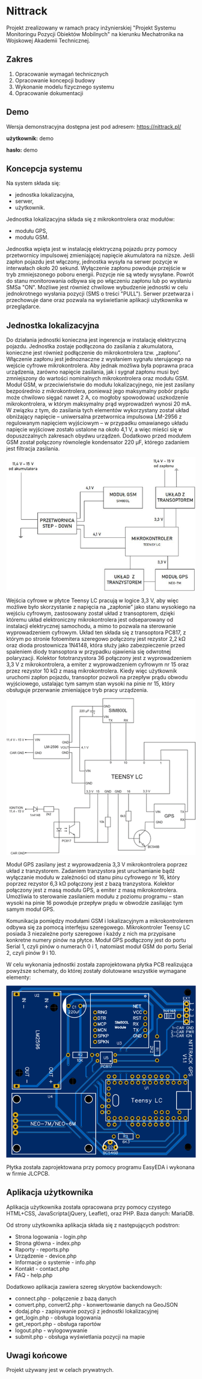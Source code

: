 # Nittrack
Projekt zrealizowany w ramach pracy inżynierskiej "Projekt Systemu Monitoringu Pozycji Obiektów Mobilnych" na kierunku Mechatronika na Wojskowej Akademii Technicznej.

## Zakres
1. Opracowanie wymagań technicznych
2. Opracowanie koncepcji budowy
3. Wykonanie modelu fizycznego systemu
4. Opracowanie dokumentacji

## Demo
Wersja demonstracyjna dostępna jest pod adresem: https://nittrack.pl/

**użytkownik:** demo

**hasło:** demo

## Koncepcja systemu
Na system składa się: 
* jednostka lokalizacyjna,
* serwer,
* użytkownik.

Jednostka lokalizacyjna składa się z mikrokontrolera oraz modułów:
* modułu GPS,
* modułu GSM.

Jednostka wpięta jest w instalację elektryczną pojazdu przy pomocy przetwornicy impulsowej zmieniającej napięcie akumulatora na niższe.
Jeśli zapłon pojazdu jest włączony, jednostka wysyła na serwer pozycje w interwałach około 20 sekund. Wyłączenie zapłonu powoduje przejście w tryb zmniejszonego poboru energii. Pozycje nie są wtedy wysyłane. Powrót do stanu monitorowania odbywa się po włączeniu zapłonu lub po wysłaniu SMSa "ON". Możliwe jest również chwilowe wybudzenie jednostki w celu jednokrotnego wysłania pozycji (SMS o treści "PULL").
Serwer przetwarza i przechowuje dane oraz pozwala na wyświetlanie aplikacji użytkownika w przeglądarce.

## Jednostka lokalizacyjna
Do działania jednostki konieczna jest ingerencja w instalację elektryczną pojazdu. Jednostka zostaje podłączona do zasilania z akumulatora, konieczne jest również podłączenie do mikrokontrolera tzw. „zapłonu”. Włączenie zapłonu  jest  jednoznaczne z wysłaniem  sygnału  sterującego na wejście cyfrowe mikrokontrolera.  Aby  jednak  możliwa  była  poprawna  praca  urządzenia,  zarówno  napięcie zasilania, jak i sygnał zapłonu musi być zmniejszony do wartości nominalnych mikrokontrolera oraz  modułu  GSM.  Moduł  GSM,  w  przeciwieństwie  do  modułu  lokalizacyjnego,  nie  jest zasilany  bezpośrednio  z  mikrokontrolera,  ponieważ  jego  maksymalny  pobór  prądu  może chwilowo sięgać nawet 2 A, co mogłoby spowodować uszkodzenie mikrokontrolera, w którym maksymalny prąd wyprowadzeń wynosi 20 mA. W związku z tym, do zasilania tych elementów wykorzystany został układ obniżający napięcie – uniwersalna przetwornica impulsowa LM-2956 z  regulowanym  napięciem  wyjściowym – w przypadku omawianego  układu  napięcie wyjściowe zostało ustalone na około 4,1 V, a więc mieści się w dopuszczalnych zakresach obydwu urządzeń. Dodatkowo przed modułem GSM został połączony równolegle kondensator 220 µF, którego zadaniem jest filtracja zasilania.

![schemat ogólny](https://raw.githubusercontent.com/mateusznitka/nittrack/master/docs/img/schema_general.jpg)

Wejścia cyfrowe w płytce Teensy LC pracują w  logice  3,3  V,  aby  więc  możliwe  było  skorzystanie  z  napięcia  na  „zapłonie”  jako  stanu wysokiego na wejściu cyfrowym, zastosowany został układ z transoptorem, dzięki któremu układ elektroniczny mikrokontrolera jest odseparowany od instalacji elektrycznej samochodu, a  mimo  to  pozwala  na  sterowanie  wyprowadzeniem  cyfrowym.  Układ  ten  składa się z transoptora PC817, z którym po stronie fotoemitera szeregowo połączony jest rezystor 2,2 kΩ  oraz  dioda  prostownicza  1N4148,  która  służy  jako  zabezpieczenie  przed  spaleniem diody transoptora w przypadku ojawienia się odwrotnej polaryzacji. 
Kolektor fototranzystora 36 połączony  jest  z  wyprowadzeniem  3,3  V  z  mikrokontrolera,  a  emiter z  wyprowadzeniem cyfrowym nr 15 oraz przez rezystor 10 kΩ z masą mikrokontrolera. Kiedy więc użytkownik uruchomi  zapłon  pojazdu,  transoptor  pozwoli  na  przepływ  prądu  obwodu  wyjściowego, ustalając tym samym stan wysoki na pinie nr 15, który obsługuje przerwanie zmieniające tryb pracy urządzenia. 

![schemat połączeń](https://raw.githubusercontent.com/mateusznitka/nittrack/master/docs/img/schema_git.png)

Moduł GPS zasilany jest z wyprowadzenia 3,3 V mikrokontrolera poprzez układ  z  tranzystorem.  Zadaniem  tranzystora  jest  uruchamianie  bądź  wyłączanie  modułu w zależności od stanu pinu cyfrowego nr 16, który poprzez rezystor 6,3 kΩ połączony jest z bazą  tranzystora.  Kolektor połączony jest z masą modułu  GPS, a emiter z masą mikrokontrolera.  Umożliwia  to  sterowanie  zasilaniem  modułu  z  poziomu programu – stan wysoki na pinie 16 powoduje przepływ prądu w obwodzie zasilając tym samym moduł GPS. 
 
Komunikacja  pomiędzy  modułami  GSM  i  lokalizacyjnym  a  mikrokontrolerem  odbywa się za  pomocą  interfejsu  szeregowego. Mikrokontroler Teensy LC posiada 3 niezależne porty szeregowe i każdy z nich ma przypisane konkretne numery pinów na płytce. 
Moduł GPS podłączony jest do portu Serial 1, czyli pinów o numerach 0 i 1, natomiast moduł GSM do portu Serial 2, czyli pinów 9 i 10.

W celu wykonania jednostki została zaprojektowana płytka PCB realizująca powyższe schematy, do której zostały dolutowane wszystkie wymagane elementy:

![PCB](https://raw.githubusercontent.com/mateusznitka/nittrack/master/docs/img/pcb.png)

Płytka została zaprojektowana przy pomocy programu EasyEDA i wykonana w firmie JLCPCB.

## Aplikacja użytkownika
Aplikacja użytkownika została opracowana przy pomocy czystego HTML+CSS, JavaScripta(jQuery, Leaflet), oraz PHP. Baza danych: MariaDB.

Od strony użytkownika aplikacja składa się z następujących podstron:
* Strona logowania - login.php
* Strona główna - index.php
* Raporty - reports.php
* Urządzenie - device.php
* Informacje o systemie - info.php
* Kontakt - contact.php
* FAQ - help.php

Dodatkowo aplikacja zawiera szereg skryptów backendowych:
* connect.php - połączenie z bazą danych
* convert.php, convert2.php - konwertowanie danych na GeoJSON
* dodaj.php - zapisywanie pozycji z jednostki lokalizacyjnej
* get_login.php - obsługa logowania
* get_report.php - obsługa raportów
* logout.php - wylogowywanie
* submit.php - obsługa wyświetlania pozycji na mapie

## Uwagi końcowe
Projekt używany jest w celach prywatnych.
